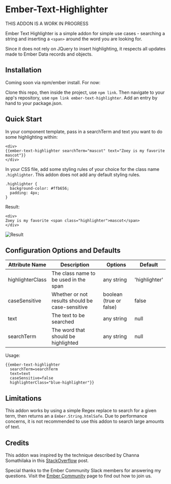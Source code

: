 # Ember-Text-Highlighter

THIS ADDON IS A WORK IN PROGRESS

Ember Text Highlighter is a simple addon for simple use cases - searching a string
and inserting a `<span>` around the word you are looking for.

Since it does not rely on JQuery to insert highlighting, it respects all updates
made to Ember Data records and objects.

## Installation

Coming soon via npm/ember install. For now:

Clone this repo, then inside the project, use `npm link`.
Then navigate to your app's repository, use `npm link ember-text-highlighter`.
Add an entry by hand to your package.json.

## Quick Start

In your component template, pass in a searchTerm and text you want to do some highlighting within:
```
<div>
{{ember-text-highlighter searchTerm="mascot" text="Zoey is my favorite mascot"}}
</div>
```

In your CSS file, add some styling rules of your choice for the class name `.highlighter`.
This addon does not add any default styling rules.
```
.highlighter {
  background-color: #ffb656;
  padding: 4px;
}
```

Result:
```
<div>
Zoey is my favorite <span class="highlighter">mascot</span>
</div>
```

![Result](https://cloud.githubusercontent.com/assets/16627268/26039129/ab6d8678-38e4-11e7-8e9d-34b15cc6ab04.png)

## Configuration Options and Defaults

| Attribute Name   | Description   | Options  |  Default  |
| ------------- |-------------| -----| -----|
| highlighterClass| The class name to be used in the span  | any string | 'highlighter'|
| caseSensitive | Whether or not results should be case-sensitive |  boolean (true or false) | false |
| text  | The text to be searched |  any string | null |
| searchTerm  | The word that should be highlighted |  any string | null |

Usage:
```
{{ember-text-highlighter
  searchTerm=searchTerm
  text=text
  caseSensitive=false
  highlighterClass="blue-highlighter"}}
```

## Limitations

This addon works by using a simple Regex replace to search for a given term, then
returns an a `Ember.String.htmlSafe`. Due to performance concerns,
it is not recommended to use this addon to search large amounts of text.

## Credits

This addon was inspired by the technique described by Channa Somathilaka in this [StackOverflow](http://stackoverflow.com/questions/40001210/how-to-highlight-a-given-word-inside-hbs) post.

Special thanks to the Ember Community Slack members for answering my questions. Visit the [Ember Community](https://www.emberjs.com/community/) page to find out how to join us.
